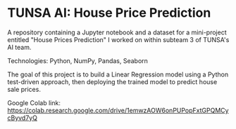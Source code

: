 # TUNSA AI: House Price Prediction
A repository containing a Jupyter notebook and a dataset for a mini-project entitled "House Prices Prediction" I worked on within subteam 3 of TUNSA's AI team.

Technologies: Python, NumPy, Pandas, Seaborn

The goal of this project is to build a Linear Regression model using a Python test-driven approach, then deploying the trained model to predict house sale prices.

Google Colab link: https://colab.research.google.com/drive/1emwzAOW6onPUPopFxtGPQMCycByvd7yQ

